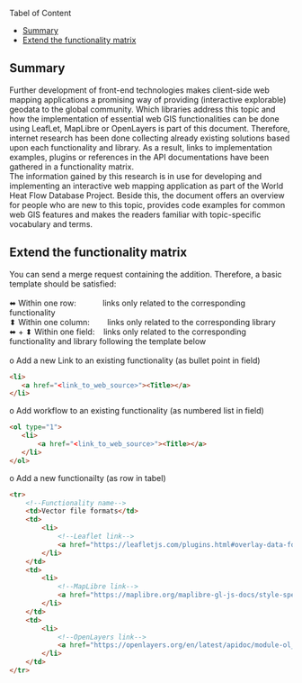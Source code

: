 Tabel of Content
- [Summary ](#summary-)
- [Extend the functionality matrix ](#extend-the-functionality-matrix-)

## Summary <a name="summary"></a>

Further development of front-end technologies makes client-side web mapping applications a promising way of providing (interactive explorable) geodata to the global community. Which libraries address this topic and how the implementation of essential web GIS functionalities can be done using LeafLet, MapLibre or OpenLayers is part of this document. Therefore, internet research has been done collecting already existing solutions based upon each functionality and library. As a result, links to implementation examples, plugins or references in the API documentations have been gathered in a functionality matrix.<br>
The information gained by this research is in use for developing and implementing an interactive web mapping application as part of the World Heat Flow Database Project. Beside this, the document offers an overview for people who are new to this topic, provides code examples for common web GIS features and makes the readers familiar with topic-specific vocabulary and terms.

## Extend the functionality matrix <a name="extend"></a>
You can send a merge request containing the addition. Therefore, a basic template should be satisfied:<br>
<br>
⬌ Within one row:&nbsp;&nbsp;&nbsp;&nbsp;&nbsp;&nbsp;&nbsp;&nbsp;&nbsp;&nbsp;&nbsp;&nbsp;links only related to the corresponding functionality<br>
 ⬍  Within one column:&nbsp;&nbsp;&nbsp;&nbsp;&nbsp;&nbsp;&nbsp;&nbsp;links only related to the corresponding library <br>
⬌ + ⬍ Within one field:&nbsp;&nbsp;&nbsp;&nbsp;links only related to the corresponding functionality and library following the template below<br>
<br>
o Add a new Link to an existing functionality (as bullet point in field)
 ```html
<li>
    <a href="<link_to_web_source>"><Title></a>
</li>
 ```
o Add workflow to an existing functionality (as numbered list in field)
 ```html
<ol type="1">
    <li>
        <a href="<link_to_web_source>"><Title></a>
    </li>
</ol>
 ```
o Add a new functionailty (as row in tabel)
```html
<tr>
    <!--Functionality name-->
    <td>Vector file formats</td>
    <td>
        <li>
            <!--Leaflet link-->
            <a href="https://leafletjs.com/plugins.html#overlay-data-formats">Overlay data formats</a>
        </li>
    </td>
    <td>
        <li>
            <!--MapLibre link-->
            <a href="https://maplibre.org/maplibre-gl-js-docs/style-spec/sources/#geojson">GeoJSON</a>
        </li>
    </td>
    <td>
        <li>
            <!--OpenLayers link-->
            <a href="https://openlayers.org/en/latest/apidoc/module-ol_format_Feature-FeatureFormat.html">ol/format/Feature~FeatureFormat</a>
        </li>
    </td>
</tr>
```
